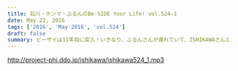 ```yaml
---
title: 石川・ホンマ・ぶるんのBe-SIDE Your Life! vol.524-1
date: May 22, 2016
tags: ['2016', 'May 2016', 'vol.524']
draft: false
summary: ビーサイは11年目に突入！いきなり、ぶるんさんが遅れていて、ISHIKAWAさんとホンマさんの二人で11年目がスタートしてます。ISHII
---
```


http://project-phi.ddo.jp/ishikawa/ishikawa524_1.mp3